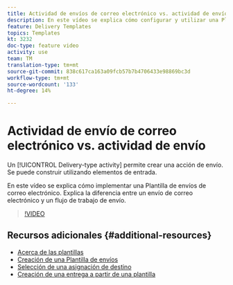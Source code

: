 ```yaml
---
title: Actividad de envíos de correo electrónico vs. actividad de envíos en Adobe Campaign Classic
description: En este vídeo se explica cómo configurar y utilizar una Plantilla de envíos.
feature: Delivery Templates
topics: Templates
kt: 3232
doc-type: feature video
activity: use
team: TM
translation-type: tm+mt
source-git-commit: 838c617ca163a09fcb57b7b4706433e98869bc3d
workflow-type: tm+mt
source-wordcount: '133'
ht-degree: 14%

---
```



# Actividad de envío de correo electrónico vs. actividad de envío

Un [!UICONTROL Delivery-type activity] permite crear una acción de envío. Se puede construir utilizando elementos de entrada.

En este vídeo se explica cómo implementar una Plantilla de envíos de correo electrónico. Explica la diferencia entre un envío de correo electrónico y un flujo de trabajo de envío.

>[!VIDEO](https://video.tv.adobe.com/v/24065?quality=12)

## Recursos adicionales {#additional-resources}

* [Acerca de las plantillas](https://docs.campaign.adobe.com/doc/AC/en/DLV_Using_delivery_templates_About_templates.html)
* [Creación de una Plantilla de envíos](https://docs.campaign.adobe.com/doc/AC/en/DLV_Using_delivery_templates_Creating_a_delivery_template.html)
* [Selección de una asignación de destino](https://docs.campaign.adobe.com/doc/AC/en/DLV_Using_delivery_templates_Selecting_a_target_mapping.html)
* [Creación de una entrega a partir de una plantilla](https://docs.campaign.adobe.com/doc/AC/en/DLV_Using_delivery_templates_Creating_a_delivery_from_a_template.html)

